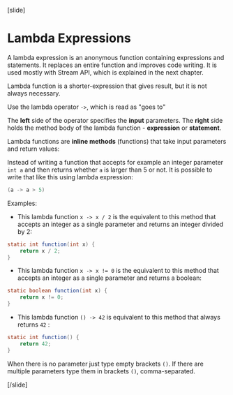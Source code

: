 [slide]
# Lambda Expressions

A lambda expression is an anonymous function containing expressions and statements. It replaces an entire function and improves code writing. It is used mostly with Stream API, which is explained in the next chapter.  

Lambda function is a shorter-expression that gives result, but it is not always necessary.

Use the lambda operator `->`, which is read as "goes to"

The **left** side of the operator specifies the **input** parameters.
The **right** side holds the method body of the lambda function - **expression** or **statement**.

Lambda functions are **inline methods** (functions) that take input parameters and return values:

Instead of writing a function that accepts for example an integer parameter `int a` and then returns whether `a` is larger than 5 or not. It is possible to write that like this using lambda expression:

```java
(a -> a > 5)
```
Examples:

- This lambda function `x -> x / 2` is the equivalent to this method that accepts an integer as a single parameter and returns an integer divided by 2:

```java
static int function(int x) { 
    return x / 2; 
}
```

- This lambda function `x -> x != 0` is the equivalent to this method that accepts an integer as a single parameter and returns a boolean:

```java
static boolean function(int x) { 
    return x != 0; 
}
```

- This lambda function `() -> 42` is equivalent to this method that always returns `42` :
```java
static int function() { 
    return 42; 
}
```

When there is no parameter just type empty brackets `()`. If there are multiple parameters type them in brackets `()`, comma-separated.

[/slide]
